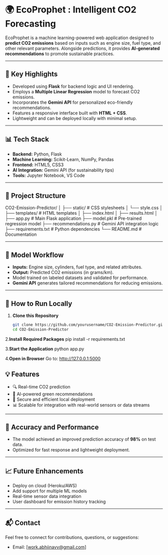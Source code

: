 # 🌍 EcoProphet : Intelligent CO2 Forecasting

EcoProphet is a machine learning-powered web application designed to **predict CO2 emissions** based on inputs such as engine size, fuel type, and other relevant parameters. Alongside predictions, it provides **AI-generated recommendations** to promote sustainable practices.

---

## 📌 Key Highlights

- Developed using **Flask** for backend logic and UI rendering.  
- Employs a **Multiple Linear Regression** model to forecast CO2 emissions.  
- Incorporates the **Gemini API** for personalized eco-friendly recommendations.  
- Features a responsive interface built with **HTML + CSS**.  
- Lightweight and can be deployed locally with minimal setup.  

---

## 📊 Tech Stack

- **Backend:** Python, Flask  
- **Machine Learning:** Scikit-Learn, NumPy, Pandas  
- **Frontend:** HTML5, CSS3  
- **AI Integration:** Gemini API (for sustainability tips)  
- **Tools:** Jupyter Notebook, VS Code  

---

## 📂 Project Structure

CO2-Emission-Predictor/
│
├── static/ # CSS stylesheets
│ └── style.css
│
├── templates/ # HTML templates
│ ├── index.html
│ ├── results.html
│
├── app.py # Main Flask application
├── model.pkl # Pre-trained regression model
├── recommendations.py # Gemini API integration logic
├── requirements.txt # Python dependencies
└── README.md # Documentation


---

## 🧠 Model Workflow

- **Inputs:** Engine size, cylinders, fuel type, and related attributes.  
- **Output:** Predicted CO2 emissions (in grams/km).  
- Model trained on labeled datasets and validated for performance.  
- **Gemini API** generates tailored recommendations for reducing emissions.  

---

## 🚀 How to Run Locally

1. **Clone this Repository**
   ```bash
   git clone https://github.com/yourusername/CO2-Emission-Predictor.git
   cd CO2-Emission-Predictor
2.**Install Required Packages**
   pip install -r requirements.txt


3.**Start the Application**
   python app.py


4.**Open in Browser**
   Go to: http://127.0.0.1:5000

## 💡 Features

- 🔍 Real-time CO2 prediction  
- 📢 AI-powered green recommendations  
- 🔐 Secure and efficient local deployment  
- 📊 Scalable for integration with real-world sensors or data streams  

---

## 🧪 Accuracy and Performance

- The model achieved an improved prediction accuracy of **98%** on test data.
- Optimized for fast response and lightweight deployment.

---

## 📈 Future Enhancements

- Deploy on cloud (Heroku/AWS)  
- Add support for multiple ML models  
- Real-time sensor data integration  
- User dashboard for emission history tracking  

---

## 📬 Contact

Feel free to connect for contributions, questions, or suggestions:

- Email: [work.abhiinavv@gmail.com]  
